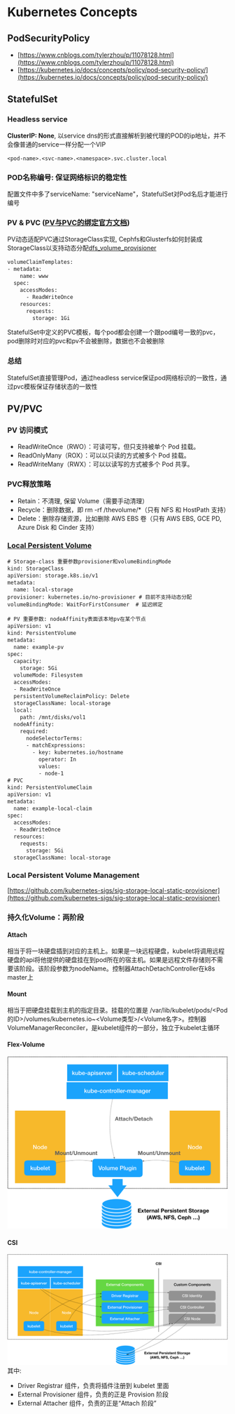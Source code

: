 # Kubernetes Concepts
## PodSecurityPolicy
- [https://www.cnblogs.com/tylerzhou/p/11078128.html](https://www.cnblogs.com/tylerzhou/p/11078128.html)
- [https://kubernetes.io/docs/concepts/policy/pod-security-policy/](https://kubernetes.io/docs/concepts/policy/pod-security-policy/)
## StatefulSet
### Headless service
**ClusterIP: None**, 以service dns的形式直接解析到被代理的POD的ip地址，并不会像普通的service一样分配一个VIP
```
<pod-name>.<svc-name>.<namespace>.svc.cluster.local
```
### POD名称编号: 保证网络标识的稳定性
配置文件中多了serviceName: "serviceName"，StatefulSet对Pod名后才能进行编号
### PV & PVC ([PV与PVC的绑定官方文档](https://kubernetes.io/docs/concepts/storage/persistent-volumes/#lifecycle-of-a-volume-and-claim))
PV动态适配PVC通过StorageClass实现, Cephfs和Glusterfs如何封装成StorageClass以支持动态分配[dfs_volume_provisioner](https://github.com/batscars/dfs_volume_provisioner)
```
volumeClaimTemplates: 
- metadata: 
    name: www 
  spec: 
    accessModes: 
      - ReadWriteOnce 
    resources: 
      requests: 
        storage: 1Gi
```
StatefulSet中定义的PVC模板，每个pod都会创建一个跟pod编号一致的pvc，pod删除时对应的pvc和pv不会被删除，数据也不会被删除
### 总结
StatefulSet直接管理Pod，通过headless service保证pod网络标识的一致性，通过pvc模板保证存储状态的一致性
## PV/PVC
### PV 访问模式
- ReadWriteOnce（RWO）：可读可写，但只支持被单个 Pod 挂载。
- ReadOnlyMany（ROX）：可以以只读的方式被多个 Pod 挂载。
- ReadWriteMany（RWX）：可以以读写的方式被多个 Pod 共享。
### PVC释放策略
- Retain：不清理, 保留 Volume（需要手动清理）
- Recycle：删除数据，即 rm -rf /thevolume/*（只有 NFS 和 HostPath 支持）
- Delete：删除存储资源，比如删除 AWS EBS 卷（只有 AWS EBS, GCE PD, Azure Disk 和 Cinder 支持）
### [Local Persistent Volume](https://time.geekbang.org/column/article/42819)
```
# Storage-class 重要参数provisioner和volumeBindingMode
kind: StorageClass
apiVersion: storage.k8s.io/v1
metadata:
  name: local-storage
provisioner: kubernetes.io/no-provisioner # 目前不支持动态分配
volumeBindingMode: WaitForFirstConsumer  # 延迟绑定

# PV 重要参数: nodeAffinity表面该本地pv在某个节点
apiVersion: v1
kind: PersistentVolume
metadata:
  name: example-pv
spec:
  capacity:
    storage: 5Gi
  volumeMode: Filesystem
  accessModes:
  - ReadWriteOnce
  persistentVolumeReclaimPolicy: Delete
  storageClassName: local-storage
  local:
    path: /mnt/disks/vol1
  nodeAffinity:
    required:
      nodeSelectorTerms:
      - matchExpressions:
        - key: kubernetes.io/hostname
          operator: In
          values:
          - node-1
# PVC
kind: PersistentVolumeClaim
apiVersion: v1
metadata:
  name: example-local-claim
spec:
  accessModes:
  - ReadWriteOnce
  resources:
    requests:
      storage: 5Gi
  storageClassName: local-storage
```
### Local Persistent Volume Management
[https://github.com/kubernetes-sigs/sig-storage-local-static-provisioner](https://github.com/kubernetes-sigs/sig-storage-local-static-provisioner)

### 持久化Volume：两阶段
#### Attach
相当于将一块硬盘插到对应的主机上。如果是一块远程硬盘，kubelet将调用远程硬盘的api将他提供的硬盘挂在到pod所在的宿主机。如果是远程文件存储则不需要该阶段。该阶段参数为nodeName。控制器AttachDetachController在k8s master上
#### Mount
相当于把硬盘挂载到主机的指定目录。挂载的位置是
/var/lib/kubelet/pods/<Pod的ID>/volumes/kubernetes.io~<Volume类型>/<Volume名字>。控制器VolumeManagerReconciler，是kubelet组件的一部分，独立于kubelet主循环
#### Flex-Volume
![](https://github.com/batscars/kube-study/blob/master/concepts/flex_volume.jpg?row=true)
#### CSI
![](https://github.com/batscars/kube-study/blob/master/concepts/csi.jpg?row=true)
其中:
- Driver Registrar 组件，负责将插件注册到 kubelet 里面
- External Provisioner 组件，负责的正是 Provision 阶段
- External Attacher 组件，负责的正是“Attach 阶段”

